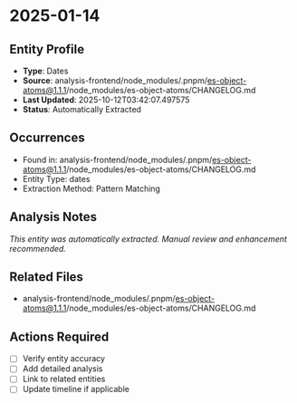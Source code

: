 # 2025-01-14

## Entity Profile
- **Type**: Dates
- **Source**: analysis-frontend/node_modules/.pnpm/es-object-atoms@1.1.1/node_modules/es-object-atoms/CHANGELOG.md
- **Last Updated**: 2025-10-12T03:42:07.497575
- **Status**: Automatically Extracted

## Occurrences
- Found in: analysis-frontend/node_modules/.pnpm/es-object-atoms@1.1.1/node_modules/es-object-atoms/CHANGELOG.md
- Entity Type: dates
- Extraction Method: Pattern Matching

## Analysis Notes
*This entity was automatically extracted. Manual review and enhancement recommended.*

## Related Files
- analysis-frontend/node_modules/.pnpm/es-object-atoms@1.1.1/node_modules/es-object-atoms/CHANGELOG.md

## Actions Required
- [ ] Verify entity accuracy
- [ ] Add detailed analysis
- [ ] Link to related entities
- [ ] Update timeline if applicable
